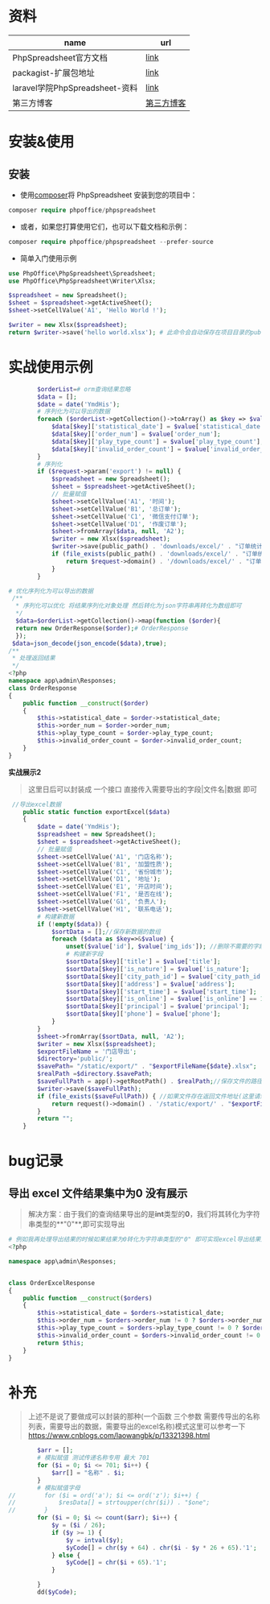 #  资料



| name                           | url                                                          |
| ------------------------------ | ------------------------------------------------------------ |
| PhpSpreadsheet官方文档         | [link](https://phpspreadsheet.readthedocs.io/en/latest/)     |
| packagist-扩展包地址           | [link](https://packagist.org/packages/phpoffice/phpspreadsheet) |
| laravel学院PhpSpreadsheet-资料 | [link](https://laravelacademy.org/post/19518)                |
| 第三方博客                     | [第三方博客](https://www.e-learn.cn/topic/3761556)           |

# 安装&使用

## 安装

- 使用[composer](https://getcomposer.org/)将 PhpSpreadsheet 安装到您的项目中：

```php
composer require phpoffice/phpspreadsheet
```

- 或者，如果您打算使用它们，也可以下载文档和示例：

```php
composer require phpoffice/phpspreadsheet --prefer-source
```

- 简单入门使用示例

```php
use PhpOffice\PhpSpreadsheet\Spreadsheet;
use PhpOffice\PhpSpreadsheet\Writer\Xlsx;

$spreadsheet = new Spreadsheet();
$sheet = $spreadsheet->getActiveSheet();
$sheet->setCellValue('A1', 'Hello World !');

$writer = new Xlsx($spreadsheet);
return $writer->save('hello world.xlsx'); # 此命令会自动保存在项目目录的public目录下
```





# 实战使用示例

```php
        $orderList=# orm查询结果忽略
        $data = [];
        $date = date('YmdHis');
        # 序列化为可以导出的数据
        foreach ($orderList->getCollection()->toArray() as $key => $value) {
            $data[$key]['statistical_date'] = $value['statistical_date'];
            $data[$key]['order_num'] = $value['order_num'];
            $data[$key]['play_type_count'] = $value['play_type_count'];
            $data[$key]['invalid_order_count'] = $value['invalid_order_count'];
        }
        # 序列化 
        if ($request->param('export') != null) {
            $spreadsheet = new Spreadsheet();
            $sheet = $spreadsheet->getActiveSheet();
            // 批量赋值
            $sheet->setCellValue('A1', '时间');
            $sheet->setCellValue('B1', '总订单');
            $sheet->setCellValue('C1', '微信支付订单');
            $sheet->setCellValue('D1', '作废订单');
            $sheet->fromArray($data, null, 'A2');
            $writer = new Xlsx($spreadsheet);
            $writer->save(public_path() . 'downloads/excel/' . "订单统计{$date}.xlsx");
            if (file_exists(public_path() . 'downloads/excel/' . "订单统计{$date}.xlsx")) {
                return $request->domain() . '/downloads/excel/' . "订单统计{$date}.xlsx";
            }
        }

# 优化序列化为可以导出的数据
 /**
  * 序列化可以优化 将结果序列化对象处理 然后转化为json字符串再转化为数组即可 
  */
  $data=$orderList->getCollection()->map(function ($order){
  return new OrderResponse($order);# OrderResponse
  });
 $data=json_decode(json_encode($data),true);
/**
 * 处理返回结果
 */
<?php
namespace app\admin\Responses;
class OrderResponse
{
    public function __construct($order)
    {
        $this->statistical_date = $order->statistical_date;
        $this->order_num = $order->order_num;
        $this->play_type_count = $order->play_type_count;
        $this->invalid_order_count = $order->invalid_order_count;
    }
}
```

**实战展示2**

> 这里日后可以封装成 一个接口 直接传入需要导出的字段|文件名|数据 即可

```php
 //导出excel数据
    public static function exportExcel($data)
    {
        $date = date('YmdHis');
        $spreadsheet = new Spreadsheet();
        $sheet = $spreadsheet->getActiveSheet();
        // 批量赋值
        $sheet->setCellValue('A1', '门店名称');
        $sheet->setCellValue('B1', '加盟性质');
        $sheet->setCellValue('C1', '省份城市');
        $sheet->setCellValue('D1', '地址');
        $sheet->setCellValue('E1', '开店时间');
        $sheet->setCellValue('F1', '是否在线');
        $sheet->setCellValue('G1', '负责人');
        $sheet->setCellValue('H1', '联系电话');
        # 构建新数据
        if (!empty($data)) {
            $sortData = [];//保存新数据的数组
            foreach ($data as $key=>&$value) {
                unset($value['id'], $value['img_ids']); //删除不需要的字段
                # 构建新字段
                $sortData[$key]['title'] = $value['title'];
                $sortData[$key]['is_nature'] = $value['is_nature'];
                $sortData[$key]['city_path_id'] = $value['city_path_id'];
                $sortData[$key]['address'] = $value['address'];
                $sortData[$key]['start_time'] = $value['start_time'];
                $sortData[$key]['is_online'] = $value['is_online'] == 1 ? '在线' : "不在线";
                $sortData[$key]['principal'] = $value['principal'];
                $sortData[$key]['phone'] = $value['phone'];
            }
        }
        $sheet->fromArray($sortData, null, 'A2');
        $writer = new Xlsx($spreadsheet);
        $exportFileName = '门店导出';
        $directory='public/';
        $savePath= "/static/export/" . "$exportFileName{$date}.xlsx";
        $realPath =$directory.$savePath;
        $saveFullPath = app()->getRootPath() . $realPath;//保存文件的路径
        $writer->save($saveFullPath);
        if (file_exists($saveFullPath)) { //如果文件存在返回文件地址(这里请忽略掉public目录)
            return request()->domain() . '/static/export/' . "$exportFileName{$date}.xlsx";
        }
        return "";
    }
```

# bug记录

##  导出 excel 文件结果集中为0 没有展示

> 解决方案：由于我们的查询结果导出的是**int**类型的**0**，我们将其转化为字符串类型的**"0"**,即可实现导出

```php
# 例如我再处理导出结果的时候如果结果为0转化为字符串类型的"0" 即可实现excel导出结果为0
<?php

namespace app\admin\Responses;


class OrderExcelResponse
{
    public function __construct($orders)
    {
        $this->statistical_date = $orders->statistical_date;
        $this->order_num = $orders->order_num != 0 ? $orders->order_num : '0';
        $this->play_type_count = $orders->play_type_count != 0 ? $orders->play_type_count : '0';
        $this->invalid_order_count = $orders->invalid_order_count != 0 ? $orders->invalid_order_count : '0';
        return $this;
    }
}
```

# 补充

>上述不是说了要做成可以封装的那种(一个函数 三个参数  需要传导出的名称列表，需要导出的数据，需要导出的excel名称)模式这里可以参考一下     https://www.cnblogs.com/laowangbk/p/13321398.html

```php
        $arr = [];
        # 模拟赋值 测试传递名称专用 最大 701
        for ($i = 0; $i <= 701; $i++) {
            $arr[] = "名称" . $i;
        }
        # 模拟赋值字母
//        for ($i = ord('a'); $i <= ord('z'); $i++) {
//            $resData[] = strtoupper(chr($i)) . "$one";
//        }
        for ($i = 0; $i <= count($arr); $i++) {
            $y = ($i / 26);
            if ($y >= 1) {
                $y = intval($y);
                $yCode[] = chr($y + 64) . chr($i - $y * 26 + 65).'1';
            } else {
                $yCode[] = chr($i + 65).'1';
            }

        }
        dd($yCode);
```


